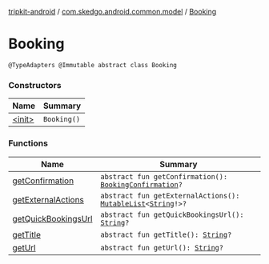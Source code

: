 [tripkit-android](../../index.md) / [com.skedgo.android.common.model](../index.md) / [Booking](./index.md)

# Booking

`@TypeAdapters @Immutable abstract class Booking`

### Constructors

| Name | Summary |
|---|---|
| [&lt;init&gt;](-init-.md) | `Booking()` |

### Functions

| Name | Summary |
|---|---|
| [getConfirmation](get-confirmation.md) | `abstract fun getConfirmation(): `[`BookingConfirmation`](../-booking-confirmation/index.md)`?` |
| [getExternalActions](get-external-actions.md) | `abstract fun getExternalActions(): `[`MutableList`](https://kotlinlang.org/api/latest/jvm/stdlib/kotlin.collections/-mutable-list/index.html)`<`[`String`](https://kotlinlang.org/api/latest/jvm/stdlib/kotlin/-string/index.html)`!>?` |
| [getQuickBookingsUrl](get-quick-bookings-url.md) | `abstract fun getQuickBookingsUrl(): `[`String`](https://kotlinlang.org/api/latest/jvm/stdlib/kotlin/-string/index.html)`?` |
| [getTitle](get-title.md) | `abstract fun getTitle(): `[`String`](https://kotlinlang.org/api/latest/jvm/stdlib/kotlin/-string/index.html)`?` |
| [getUrl](get-url.md) | `abstract fun getUrl(): `[`String`](https://kotlinlang.org/api/latest/jvm/stdlib/kotlin/-string/index.html)`?` |
